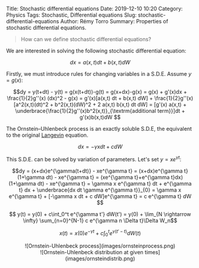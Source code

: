 Title: Stochastic differential equations
Date: 2019-12-10 10:20
Category: Physics
Tags: Stochastic, Differential equations
Slug: stochastic-differential-equations
Author: Rémy Torro
Summary: Properties of stochastic differential equations.

> How can we define stochastic differential equations? 

We are interested in solving the following stochastic differential equation: 

$$ dx = a(x,t) dt + b(x,t) dW$$

Firstly, we must introduce rules for changing variables in a S.D.E. Assume $y = g(x)$:

$$dy = y(t+dt) - y(t) = g(x(t+dt))-g(t) = g(x+dx)-g(x) = g(x) + g'(x)dx + \frac{1}{2}g''(x) (dx)^2 - g(x) = g'(x)[a(x,t) dt + b(x,t) dW] + \frac{1}{2}g''(x) [a^2(x,t)(dt)^2 + b^2(x,t)(dW)^2 + 2 a(x,t) b(x,t) dt dW] = [g'(x) a(x,t) + \underbrace{\frac{1}{2}g''(x)b^2(x,t)}_{\textrm{additional term}}]dt + g'(x)b(x,t)dW
$$

The Ornstein–Uhlenbeck process is an exactly soluble S.D.E, the equivalent to the original [Langevin](https://remy13127.github.io/brownian-motion.html) equation. 

$$ dx = - \gamma x dt + c dW$$

This S.D.E. can be solved by variation of parameters. Let's set $y = x e^{\gamma t}$:

$$dy = (x+dx)e^{\gamma(t+dt)} - xe^{\gamma t} = (x+dx)e^{\gamma t}(1+\gamma dt) - xe^{\gamma t} = (xe^{\gamma t}+e^{\gamma t}dx)(1+\gamma dt) - xe^{\gamma t} = \gamma x e^{\gamma t} dt + e^{\gamma t} dx + \underbrace{dx dt \gamma e^{\gamma t}}_{0} = \gamma x e^{\gamma t} + [-\gamma x dt + c dW]e^{\gamma t} = c e^{\gamma t} dW $$

$$ y(t) = y(0) + c\int_0^t e^{\gamma t'} dW(t') = y(0) + \lim_{N \rightarrow \infty} \sum_{n=0}^{N-1} c e^{\gamma n \Delta t}\Delta W_n$$

$$x(t) = x(0) e^{-\gamma t} + c\int_0^t e^{\gamma(t' -t)} dW(t) $$

<center>![Ornstein-Uhlenbeck process](images/ornsteinprocess.png)</center>


<center>![Ornstein-Uhlenbeck distribution at given times](images/ornsteindistrib.png)</center>
